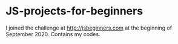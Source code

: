 # JS-projects-for-beginners
I joined the challenge at http://jsbeginners.com at the beginning of September 2020. Contains my codes.

